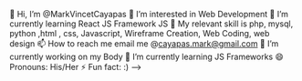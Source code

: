 👋 Hi, I’m @MarkVincetCayapas
👀 I’m interested in Web Development
🌱 I’m currently learning React JS Framework JS
💞️ My relevant skill is php, mysql, python ,html , css, Javascript, Wireframe Creation, Web Coding, web design
📫 How to reach me email me @cayapas.mark@gmail.com
🔭 I’m currently working on my Body
🌱 I’m currently learning JS Frameworks
😄 Pronouns: His/Her
⚡ Fun fact: :) -->
